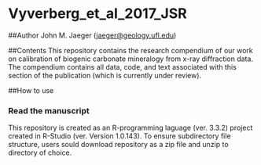 # Vyverberg_et_al_2017_JSR

##Author
John M. Jaeger (jaeger@geology.ufl.edu)

##Contents
This repository contains the research compendium of our work on calibration of biogenic carbonate mineralogy from x-ray diffraction data. The compendium contains all data, code, and text associated with this section of the publication (which is currently under review).

##How to use
### Read the manuscript
This repository is created as an R-programming laguage (ver. 3.3.2) project created in R-Studio (ver. Version 1.0.143). To ensure subdirectory file structure, users sould download repository as a zip file and unzip to directory of choice. 
